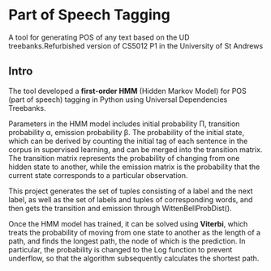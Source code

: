 # Part of Speech Tagging
 A tool for generating POS of any text based on the UD treebanks.Refurbished version of CS5012 P1 in the University of St Andrews

## Intro
 The tool  developed a **first-order HMM** (Hidden Markov Model) for POS (part of speech) tagging in Python using Universal Dependencies Treebanks.

 Parameters in the HMM model includes initial probability Π, transition probability α, emission probability β. The probability of the initial state, which can be derived by counting the initial tag of each sentence in the corpus in supervised learning, and can be merged into the transition matrix. The transition matrix represents the probability of changing from one hidden state to another, while the emission matrix is the probability that the current state corresponds to a particular observation.

 This project generates the set of tuples consisting of a label and the next label, as well as the set of labels and tuples of corresponding words, and then gets the transition and emission through WittenBellProbDist().

 Once the HMM model has trained, it can be solved using **Viterbi**, which treats the probability of moving from one state to another as the length of a path, and finds the longest path, the node of which is the prediction. In particular, the probability is changed to the Log function to prevent underflow, so that the algorithm subsequently calculates the shortest path.
